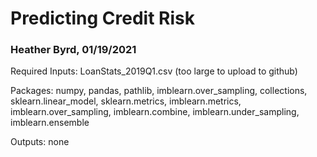 # Predicting Credit Risk

### Heather Byrd, 01/19/2021

Required Inputs: LoanStats_2019Q1.csv (too large to upload to github)

Packages: numpy, pandas, pathlib, imblearn.over_sampling, collections, sklearn.linear_model, sklearn.metrics, imblearn.metrics, imblearn.over_sampling, imblearn.combine, imblearn.under_sampling, imblearn.ensemble

Outputs: none

